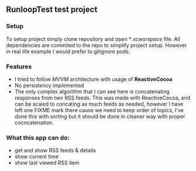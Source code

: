 ## RunloopTest test project
### Setup
To setup project simply clone repository and open **.xcworspace* file. All dependencies are commited to the repo to simplify project setup. However in real life example I would prefer to gitignore pods.

### Features

* I tried to follow *MVVM* architecture with usage of **ReactiveCocoa**
* No persistency implemented
* The only complex algorithm that I can see here is concatenating responses from two RSS feeds. This was made with ReactiveCocoa, and can be scaled to concating as much feeds as needed, however I have left one FIXME mark there cause we need to keep order of topics, I've done this with sorting but it should be done in cleaner way with proper cocncatenation.

### What this app can do:

* get and show RSS feeds & details
* show current time
* show last viewed RSS item


